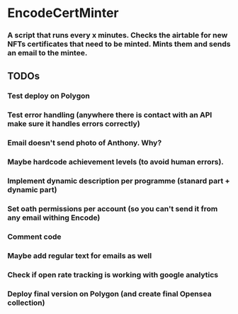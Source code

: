 # EncodeCertMinter 
 ### A script that runs every x minutes. Checks the airtable for new NFTs certificates that need to be minted. Mints them and sends an email to the mintee.

 ## TODOs

 ### Test deploy on Polygon
 ### Test error handling (anywhere there is contact with an API make sure it handles errors correctly)
 ### Email doesn't send photo of Anthony. Why?
 ### Maybe hardcode achievement levels (to avoid human errors).
 ### Implement dynamic description per programme (stanard part + dynamic part)
 ### Set oath permissions per account (so you can't send it from any email withing Encode)
 ### Comment code
 ### Maybe add regular text for emails as well
 ### Check if open rate tracking is working with google analytics
 ### Deploy final version on Polygon (and create final Opensea collection)